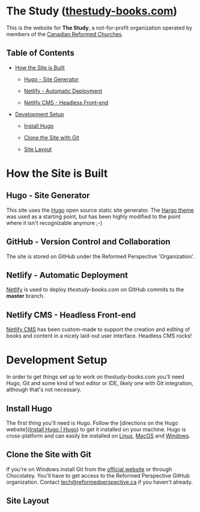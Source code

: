 # The Study ([thestudy-books.com](https://thestudy-books.com))

This is the website for **The Study**, a not-for-profit organization operated by members of the [Canadian Reformed Churches](https://canrc.org/).

## Table of Contents

- [How the Site is Built](#how-the-site-is-built)
  
  - [Hugo - Site Generator](#hugo---site-generator)
  
  - [Netlify - Automatic Deployment](#netlify---automatic-deployment)
  
  - [Netlify CMS - Headless Front-end](#netlify-cms---headless-front-end)

- [Development Setup](#development-setup)
  
  - [Install Hugo](#install-hugo)
  
  - [Clone the Site with Git](#clone-the-site-with-git)
  
  - [Site Layout](#site-layout)

# How the Site is Built

## Hugo - Site Generator

This site uses the [Hugo](https://gohugo.io/) open source static site generator. The [Hargo theme](https://gethugothemes.com/products/hargo/) was used as a starting point, but has been highly modified to the point where it isn't recognizable anymore ;-)

## GitHub - Version Control and Collaboration

The site is stored on GitHub under the Reformed Perspective 'Organization'.

## Netlify - Automatic Deployment

[Netlify](https://www.netlify.com) is used to deploy *thestudy-books.com* on GItHub commits to the **master** branch.

## Netlify CMS - Headless Front-end

[Netlify CMS](https://www.netlifycms.org) has been custom-made to support the creation and editing of books and content in a nicely laid-out user interface. Headless CMS rocks!

# Development Setup

In order to get things set up to work on thestudy-books.com you'll need Hugo, Git and some kind of text editor or IDE, likely one with Git integration, although that's not necessary.

## Install Hugo

The first thing you'll need is Hugo. Follow the [directions on the Hugo website]([Install Hugo | Hugo](https://gohugo.io/getting-started/installing)) to get it installed on your machine. Hugo is cross-platform and can easily be installed on [Linux](https://gohugo.io/getting-started/installing#linux), [MacOS](https://gohugo.io/getting-started/installing#macos) and [Windows](https://gohugo.io/getting-started/installing#windows).

## Clone the Site with Git

If you're on Windows install Git from the [official website](https://gitforwindows.org) or through Chocolatey. You'll have to get access to the Reformed Perspective GitHub organization. Contact tech@reformedperspective.ca if you haven't already.

## Site Layout
